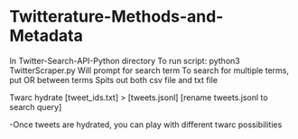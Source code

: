 # Twitterature-Methods-and-Metadata

In Twitter-Search-API-Python directory
To run script: python3 TwitterScraper.py
Will prompt for search term
	To search for multiple terms, put OR between terms
Spits out both csv file and txt file

Twarc hydrate [tweet_ids.txt] > [tweets.jsonl]          	[rename tweets.jsonl to search query]

-Once tweets are hydrated, you can play with different twarc possibilities
